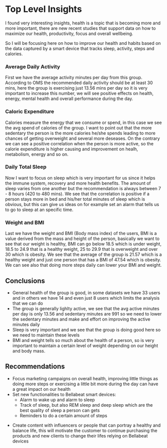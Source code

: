 # Top Level Insights 

I found very interesting insights, health is a topic that is becoming more and more important, there are new recent studies that support data on how to maximize our health, productivity, focus and overall wellbeing. 

So I will be focusing here on how to improve our health and habits based on the data captured by a smart device that tracks sleep, activity, steps and calories.


### Average Daily Activity
First we have the average activity minutes per day from this group. According to OMS the recommended daily activity should be at least 30 mins, here the group is exercising just 13.56 mins per day so it is very important to increase this number, we will see positive effects on health, energy, mental health and overall performance during the day. 

### Caloric Expenditure
Calories measure the energy that we consume or spend, in this case we see the avg spend of calories of the group. I want to point out that the more sedentary the person is the more calories he/she spends leading to more chances of getting overweight and several more deseases. On the contrary we can see a positive correlation when the person is more active, so the calorie expenditure is higher causing and improvement on healh, metabolism, energy and so on.

### Daily Total Sleep
Now I want to focus on sleep which is very important for us since it helps the immune system, recovery and more health benefits. The amount of sleep varies from one another but the recommendation is always between 7 - 8 hours (420 to 480 mins). We see that the correlation is positive if a person stays more in bed and his/her total minutes of sleep which is obvious, but this can give us ideas on for example set an alarm that tells us to go to sleep at an specific time.

### Weight and BMI
Last we have the weight and BMI (Body mass index) of the users, BMI is a value derived from the mass and height of the person, basically we want to see that our weight is healthy, BMI can go below 18.5 which is under weight, 18.5 to 24.9 that is a healthy weight, 25 to 29.9 that is overweight and over 30 which is obesity. We see that the average of the group is 21.57 which is a healthy weight and just one person that has a BMI of 47.54 which is obesity. We can see also that doing more steps daily can lower your BMI and weight. 

## Conclusions 

- General health of the group is good, in some datasets we have 33 users and in others we have 14 and even just 8 users which limits the analysis that we can do
- The group is generally lighlty active, we see that the avg active minutes per day is only 13.56 and sedentary minutes are 991 so we need to lower the sedentary minutes and make and effort on improving the active minutes daily
- Sleep is very important and we see that the group is doing good here so we need to maintain these levels
- BMI and weight tells so much about the health of a person, so is very important to maintain a certain level of weight depending on our height and body mass.

## Recommendations 

- Focus marketing campaigns on overall health, improving little things as doing more steps or exercising a little bit more during the day can have a great impact on our health
- Set new functionalities to Bellabeat smart devices:
    - Alarm to wake up and alarm to sleep
    - Track of sleep, but also REM sleep and deep sleep which are the best quality of sleep a person can gets
    - Reminders to do a certain amount of steps
* Create content with influencers or people that can portray a healthy and balance life, this will motivate the customer to continue purchasing the products and new clients to change their lifes relying on Bellabeat devices
